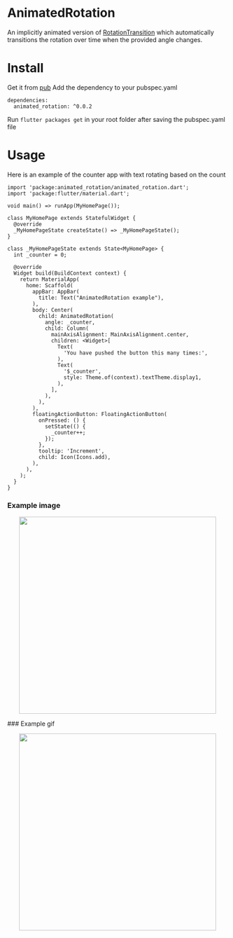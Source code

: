 # AnimatedRotation
An implicitly animated version of [RotationTransition](https://api.flutter.dev/flutter/widgets/RotationTransition-class.html) which automatically transitions the rotation over time when the provided angle changes.
# Install
Get it from [pub](https://pub.dev/packages/animated_rotation)
Add the dependency to your pubspec.yaml
```
dependencies:
  animated_rotation: ^0.0.2
```
Run `flutter packages get` in your root folder after saving the pubspec.yaml file
# Usage
Here is an example of the counter app with text rotating based on the count
```
import 'package:animated_rotation/animated_rotation.dart';
import 'package:flutter/material.dart';

void main() => runApp(MyHomePage());

class MyHomePage extends StatefulWidget {
  @override
  _MyHomePageState createState() => _MyHomePageState();
}

class _MyHomePageState extends State<MyHomePage> {
  int _counter = 0;

  @override
  Widget build(BuildContext context) {
    return MaterialApp(
      home: Scaffold(
        appBar: AppBar(
          title: Text("AnimatedRotation example"),
        ),
        body: Center(
          child: AnimatedRotation(
            angle: _counter,
            child: Column(
              mainAxisAlignment: MainAxisAlignment.center,
              children: <Widget>[
                Text(
                  'You have pushed the button this many times:',
                ),
                Text(
                  '$_counter',
                  style: Theme.of(context).textTheme.display1,
                ),
              ],
            ),
          ),
        ),
        floatingActionButton: FloatingActionButton(
          onPressed: () {
            setState(() {
              _counter++;
            });
          },
          tooltip: 'Increment',
          child: Icon(Icons.add),
        ),
      ),
    );
  }
}
```
### Example image
<p align="center">
  <img width="450" src="https://raw.githubusercontent.com/MisterJimson/animated_rotation/master/.media/example.png">
</p>
### Example gif
<p align="center">
  <img width="450" src="https://raw.githubusercontent.com/MisterJimson/animated_rotation/master/.media/example.gif">
</p>